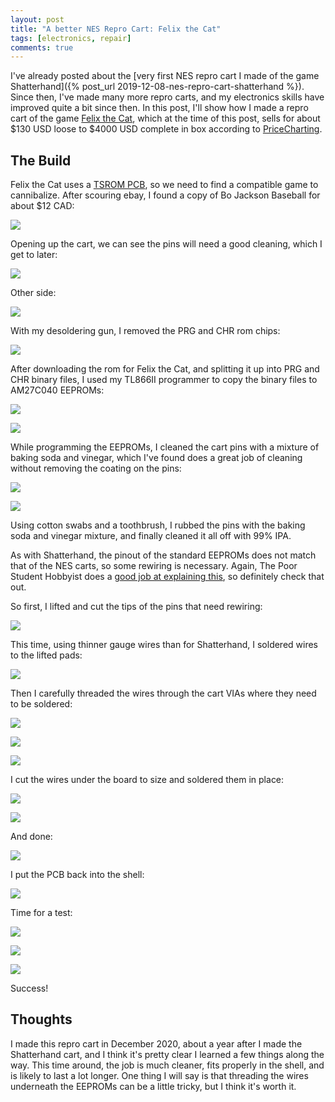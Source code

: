 ```yaml
---
layout: post
title: "A better NES Repro Cart: Felix the Cat"
tags: [electronics, repair]
comments: true
---
```


I've already posted about the [very first NES repro cart I made of the game Shatterhand]({% post_url 2019-12-08-nes-repro-cart-shatterhand %}). Since then, I've made many more repro carts, and my electronics skills have improved quite a bit since then. In this post, I'll show how I made a repro cart of the game [Felix the Cat](https://en.wikipedia.org/wiki/Felix_the_Cat_(video_game)), which at the time of this post, sells for about $130 USD loose to $4000 USD complete in box according to [PriceCharting](https://www.pricecharting.com/game/nes/felix-the-cat).

## The Build

Felix the Cat uses a [TSROM PCB](https://nescartdb.com/profile/view/685/felix-the-cat), so we need to find a compatible game to cannibalize. After scouring ebay, I found a copy of Bo Jackson Baseball for about $12 CAD:

![](/assets/images/nes-repro-cart-felix/IMG_0660.jpg)

Opening up the cart, we can see the pins will need a good cleaning, which I get to later:

![](/assets/images/nes-repro-cart-felix/IMG_0661.jpg)

Other side:

![](/assets/images/nes-repro-cart-felix/IMG_0662.jpg)

With my desoldering gun, I removed the PRG and CHR rom chips:

![](/assets/images/nes-repro-cart-felix/IMG_0663.jpg)

After downloading the rom for Felix the Cat, and splitting it up into PRG and CHR binary files, I used my TL866II programmer to copy the binary files to AM27C040 EEPROMs:

![](/assets/images/nes-repro-cart-felix/IMG_0666.jpg)

![](/assets/images/nes-repro-cart-felix/IMG_0667.jpg)

While programming the EEPROMs, I cleaned the cart pins with a mixture of baking soda and vinegar, which I've found does a great job of cleaning without removing the coating on the pins:

![](/assets/images/nes-repro-cart-felix/IMG_0668.jpg)

![](/assets/images/nes-repro-cart-felix/IMG_0669.jpg)

Using cotton swabs and a toothbrush, I rubbed the pins with the baking soda and vinegar mixture, and finally cleaned it all off with 99% IPA.

As with Shatterhand, the pinout of the standard EEPROMs does not match that of the NES carts, so some rewiring is necessary. Again, The Poor Student Hobbyist does a [good job at explaining this](https://thepoorstudenthobbyist.com/2017/06/25/how-to-make-an-nes-reproduction-cartridge/), so definitely check that out.

So first, I lifted and cut the tips of the pins that need rewiring:

![](/assets/images/nes-repro-cart-felix/IMG_0670.jpg)

This time, using thinner gauge wires than for Shatterhand, I soldered wires to the lifted pads:

![](/assets/images/nes-repro-cart-felix/IMG_0671.jpg)

Then I carefully threaded the wires through the cart VIAs where they need to be soldered:

![](/assets/images/nes-repro-cart-felix/IMG_0672.jpg)

![](/assets/images/nes-repro-cart-felix/IMG_0673.jpg)

![](/assets/images/nes-repro-cart-felix/IMG_0674.jpg)

I cut the wires under the board to size and soldered them in place:

![](/assets/images/nes-repro-cart-felix/IMG_0679.jpg)

![](/assets/images/nes-repro-cart-felix/IMG_0680.jpg)

And done:

![](/assets/images/nes-repro-cart-felix/IMG_0675.jpg)

I put the PCB back into the shell:

![](/assets/images/nes-repro-cart-felix/IMG_0685.jpg)

Time for a test:

![](/assets/images/nes-repro-cart-felix/IMG_0682.jpg)

![](/assets/images/nes-repro-cart-felix/IMG_0681.jpg)

![](/assets/images/nes-repro-cart-felix/IMG_0683.jpg)

Success!

## Thoughts

I made this repro cart in December 2020, about a year after I made the Shatterhand cart, and I think it's pretty clear I learned a few things along the way. This time around, the job is much cleaner, fits properly in the shell, and is likely to last a lot longer. One thing I will say is that threading the wires underneath the EEPROMs can be a little tricky, but I think it's worth it.
